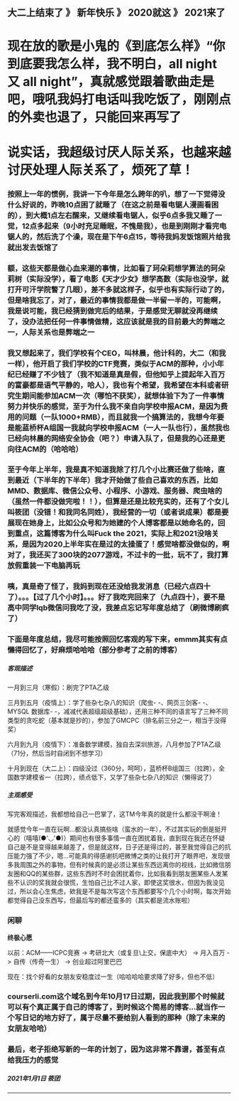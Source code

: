 大二上结束了 》 新年快乐 》 2020就这 》 2021来了
---

# 现在放的歌是小鬼的《到底怎么样》“你到底要我怎么样，我不明白，all night 又 all night”，真就感觉跟着歌曲走是吧，哦吼我妈打电话叫我吃饭了，刚刚点的外卖也退了，只能回来再写了

# 说实话，我超级讨厌人际关系，也越来越讨厌处理人际关系了，烦死了草！

### 按照上一年的惯例，我讲一下今年是怎么跨年的叭，想了一下觉得没什么好说的，昨晚10点困了就睡了（在这之前是看电锯人漫画看困的），到大概1点左右醒来，又继续看电锯人，似乎6点多我又睡了一觉，12点多起来（9小时充足睡眠，不愧是我），也是到刚刚才看完电锯人的，然后洗了个澡，现在是下午6点15，等待我妈发饭馆照片给我就出发去饭馆了

### 额，这些天都是做心血来潮的事情，比如看了珂朵莉想学算法的珂朵莉树（实际没学），看了电影《天才少女》想学高数（实际也没学，就打开可汗学院瞥了几眼），差不多就这样子，似乎也有实际行动了的，但是啥我忘了，对了，最近的事情我都是做一半留一半的，可能啊，我是说可能，我已经猜到做完后的结果，于是感觉无聊就没再继续了，没办法把任何一件事情做精，这应该就是我的目前最大的弊端之一，人际关系也是弊端之一

### 我又想起来了，我们学校有个CEO，叫林晨，他计科的，大二（和我一样），他开启了我们学校的CTF竞赛，类似于ACM的那种，小小年纪已经赚了不少钱了（我不知道是真是假，但他知乎上提起年入百万的富豪都是语气平静的，哈人），我也有个希望，我希望在本科或者研究生期间能参加ACM一次（哪怕不获奖），就想体验下为了一件事情努力并快乐的感觉，至于为什么我不亲自向学校申报ACM，是因为费用的问题（一队1000+RMB），而且就我一个搞算法的，我想今年要是能蓝桥杯A组国一我就向学校申报ACM（一人一队也行），虽然我也已经向林晨的网络安全协会（吧？）申请入队了，但是我的心还是更向往ACM的（哈哈哈）

### 至于今年上半年，我是真不知道我除了打几个小比赛还做了些啥，直到最近（下半年的下半年）我才开始做了些自己喜欢的东西，比如MMD、数据库、微信公众号、小程序、小游戏、服务器、爬虫啥的（虽然一件都没做完啦！！），但算是还是比较充实的，还有了个女儿叫筱团（没错！和我同名同姓），我经营的一切（或者说成果）都是要展现在她身上，比如公众号和为她建的个人博客都是以她命名的，回到重点，这篇博客为什么叫Fuck the 2021，实际上和2021没啥关系，是因为2020上半年实在是过的太操蛋了！感觉啥都没做似的，啊对了，我还买了300块的2077游戏，不过卡的一批，玩不了，我打算放假重装一下电脑再玩

### 咦，真是奇了怪了，我妈到现在还没给我发消息（已经六点四十了）。。。【过了几个小时】。。。好了我吃完回来了（九点四十），要不是高中同学lqb微信问我吃了没，我差点忘记写年度总结了（刷微博刷疯了）

### 下面是年度总结，我尽可能按照回忆客观的写下来，emmm其实有点懒得回忆了，好麻烦哈哈哈（部分参考了之前的博客）

##### 客观描述
一月到三月（寒假）：刷完了PTA乙级

三月到五月（疫情上）：学了些杂七杂八的知识（爬虫- -、网页三剑客- -、MYSQL 数据库- -，减减代表超级超级基础），还用三种不同的语言写了三种不同类型的贪吃蛇（基本就是抄的），参加了GMCPC（排名前三分之一，相当于没得奖）

六月到九月（疫情下）：准备数学建模，独自去深圳旅游，八月参加了PTA乙级（71分，然后当时自闭到不想学习）

十月到现在（大二上）：四级没过（360分，呵呵），蓝桥杯B组国三（拉跨），全国数学建模省一（拉跨），绩点低下，又学了些杂七杂八的知识（懒得说了）

##### 主观感受
写完客观描述，我都想给自己一巴掌了，这TM今年真的就是什么都没干啊淦！

就感觉今年一直在玩啊...都没认真搞些啥（蛮水的一年），不过其实玩的倒是挺开心的（嘻嘻(●'◡'●)）期间也有很多事情一直在困扰着我，直到现在我还在怀疑自己是不是变得越来越差了，但是就这样，日子还是得过的，甚至我觉得自己的抗压能力强了不少，嗯...可能真的得感谢抗吧微博之类的让我打开了眼界吧，发现很多我周围之外的事物，但有时候真的是必须让某些东西远离你的视线，比如微信朋友圈和QQ的某些群，这些东西时不时会困扰着你，比如我看到朋友圈某些人发某些不认识的奖我就会很慌，生怕自己比不过人家，即使这奖很水，但因为我没见过，所以会心生焦虑，欸我是不是每次写这个东西都要写个几个小时啊，每次开始都觉得自己没东西写，但最后写的都还蛮多的（其实都是流水账啦）

### 闲聊
**终极心愿**

以前：ACM——ICPC竞赛 -> 考研北大（或复旦\上交，保底中大） -> 月入百万 -> 自传（传奇一生） -> 创业超过阿里巴巴

现在：找个好看的女朋友安稳度过一生（哈哈哈哈要求降了好多，但也不低）

### courserli.com这个域名到今年10月17日过期，因此我到那个时候就可以有个真正属于自己的博客了，到时候这个简易的博客...就当作一个写日记的地方好了，属于尽量不要给别人看到的那种（除了未来的女朋友哈哈）

### 最后，老子拒绝写新的一年的计划了，因为这非常不靠谱，甚至有点给我压力的感觉




##### 2021年1月1日 筱团
---
